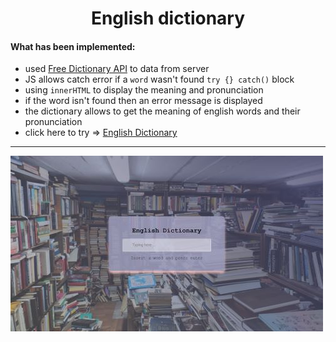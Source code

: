 <h1 align="center">English dictionary</h1>

#### What has been implemented:

- used [Free Dictionary API](https://dictionaryapi.dev/) to data from server
- JS allows catch error if a `word` wasn't found `try {} catch()` block
- using `innerHTML` to display the meaning and pronunciation
- if the word isn't found then an error message is displayed
- the dictionary allows to get the meaning of english words and their pronunciation
- click here to try => <a href="https://bakna2t.github.io/engword/" target="_blank">English Dictionary</a>

---

<img src="https://github.com/bakNa2t/engword/blob/main/img_Readme.jpg" title="dictionary"  alt="English Dictionary" width="500" height="281"/>
